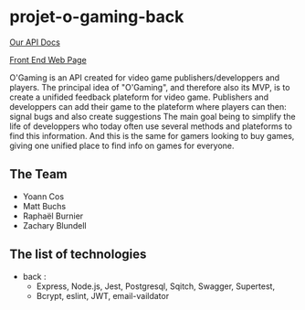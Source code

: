 # projet-o-gaming-back
[Our API Docs](https://o-gaming-6556579cc786.herokuapp.com/docs/)

[Front End Web Page](https://github.com/O-Clock-Watt/projet-o-gaming-front)

O'Gaming is an API created for video game publishers/developpers and players.
The principal idea of "O'Gaming", and therefore also its MVP, is to create a unifided feedback plateform for video game.
Publishers and developpers can add their game to the plateform where players can then:
    signal bugs and also
    create suggestions
The main goal being to simplify the life of developpers who today often use several methods and plateforms to find this information.
And this is the same for gamers looking to buy games, giving one unified place to find info on games for everyone.


## The Team
- Yoann Cos
- Matt Buchs
- Raphaël Burnier 
- Zachary Blundell

## The list of technologies

- back :
	- Express, Node.js, Jest, Postgresql, Sqitch, Swagger, Supertest, 
    - Bcrypt, eslint, JWT, email-vaildator

